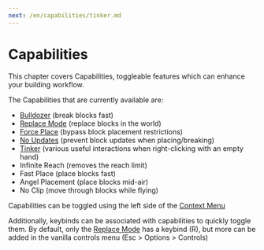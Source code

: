 ```yaml
---
next: /en/capabilities/tinker.md
---
```


# Capabilities
This chapter covers Capabilities, toggleable features which can enhance your building workflow.

The Capabilities that are currently available are:
- [Bulldozer](bulldozer.md) (break blocks fast)
- [Replace Mode](replacemode.md) (replace blocks in the world)
- [Force Place](forceplace.md) (bypass block placement restrictions)
- [No Updates](noupdates.md) (prevent block updates when placing/breaking)
- [Tinker](tinker.md) (various useful interactions when right-clicking with an empty hand)
- Infinite Reach (removes the reach limit)
- Fast Place (place blocks fast)
- Angel Placement (place blocks mid-air)
- No Clip (move through blocks while flying)

Capabilities can be toggled using the left side of the [Context Menu](builder/contextmenu.md)

Additionally, keybinds can be associated with capabilities to quickly toggle them. By default, only the [Replace Mode](capabilities/replacemode.md) has a keybind (R), but more can be added in the vanilla controls menu (Esc > Options > Controls)
